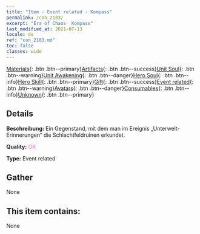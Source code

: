 ```yaml
---
title: "Item - Event related - Kompass"
permalink: /con_2183/
excerpt: "Era of Chaos  Kompass"
last_modified_at: 2021-07-13
locale: de
ref: "con_2183.md"
toc: false
classes: wide
---
```

 [Materials](/ItemsDE/){: .btn .btn--primary}[Artifacts](/ItemsDE/Artifacts/){: .btn .btn--success}[Unit Soul](/ItemsDE/UnitSoul/){: .btn .btn--warning}[Unit Awakening](/ItemsDE/UnitAwakening/){: .btn .btn--danger}[Hero Soul](/ItemsDE/HeroSoul/){: .btn .btn--info}[Hero Skill](/ItemsDE/HeroSkill/){: .btn .btn--primary}[Gift](/ItemsDE/Gift/){: .btn .btn--success}[Event related](/ItemsDE/Events/){: .btn .btn--warning}[Avatars](/ItemsDE/Avatars/){: .btn .btn--danger}[Consumables](/ItemsDE/Consumables/){: .btn .btn--info}[Unknown](/ItemsDE/Unknown/){: .btn .btn--primary}

## Details
 **Beschreibung:** Ein Gegenstand, mit dem man im Ereignis „Unterwelt-Erinnerungen“ die Schlachtfeldruinen erkundet.

 **Quality:** <span style="color: #DA70D6">OK</span>

 **Type:** Event related

## Gather

  None

## This item contains:

  None

